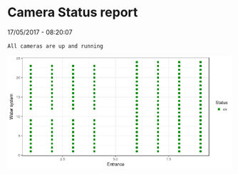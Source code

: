 Camera Status report
================
17/05/2017 - 08:20:07

    All cameras are up and running

![](camreport_files/figure-markdown_github/unnamed-chunk-2-1.png)
